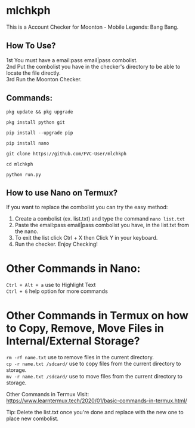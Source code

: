 # mlchkph
This is a Account Checker for Moonton - Mobile Legends: Bang Bang.<br>

## How To Use?
1st You must have a email:pass email|pass combolist.<br>
2nd Put the combolist you have in the checker's directory to be able to locate the file directly.<br>
3rd Run the Moonton Checker.<br>


## Commands:
```
pkg update && pkg upgrade

pkg install python git

pip install --upgrade pip

pip install nano

git clone https://github.com/FVC-User/mlchkph

cd mlchkph

python run.py

```

## How to use Nano on Termux?
If you want to replace the combolist you can try the easy method:<br>

1. Create a combolist (ex. list.txt) and type the command ```nano list.txt```<br>
2. Paste the email:pass email|pass combolist you have, in the list.txt from the nano.<br>
3. To exit the list click Ctrl + X then Click Y in your keyboard.<br>
4. Run the checker. Enjoy Checking!

# Other Commands in Nano:<br>
```Ctrl + Alt + a``` use to Highlight Text<br>
```Ctrl + G``` help option for more commands<br>

# Other Commands in Termux on how to Copy, Remove, Move Files in Internal/External Storage?
```rm -rf name.txt``` use to remove files in the current directory.<br>
```cp -r name.txt /sdcard/``` use to copy files from the current directory to storage.<br>
```mv -r name.txt /sdcard/``` use to move files from the current directory to storage.<br>

Other Commands in Termux Visit: https://www.learntermux.tech/2020/01/basic-commands-in-termux.html/<br>



Tip: Delete the list.txt once you're done and replace with the new one to place new combolist.



